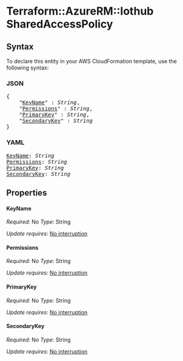 # Terraform::AzureRM::Iothub SharedAccessPolicy

## Syntax

To declare this entity in your AWS CloudFormation template, use the following syntax:

### JSON

<pre>
{
    "<a href="#keyname" title="KeyName">KeyName</a>" : <i>String</i>,
    "<a href="#permissions" title="Permissions">Permissions</a>" : <i>String</i>,
    "<a href="#primarykey" title="PrimaryKey">PrimaryKey</a>" : <i>String</i>,
    "<a href="#secondarykey" title="SecondaryKey">SecondaryKey</a>" : <i>String</i>
}
</pre>

### YAML

<pre>
<a href="#keyname" title="KeyName">KeyName</a>: <i>String</i>
<a href="#permissions" title="Permissions">Permissions</a>: <i>String</i>
<a href="#primarykey" title="PrimaryKey">PrimaryKey</a>: <i>String</i>
<a href="#secondarykey" title="SecondaryKey">SecondaryKey</a>: <i>String</i>
</pre>

## Properties

#### KeyName

_Required_: No
_Type_: String

_Update requires_: [No interruption](https://docs.aws.amazon.com/AWSCloudFormation/latest/UserGuide/using-cfn-updating-stacks-update-behaviors.html#update-no-interrupt)

#### Permissions

_Required_: No
_Type_: String

_Update requires_: [No interruption](https://docs.aws.amazon.com/AWSCloudFormation/latest/UserGuide/using-cfn-updating-stacks-update-behaviors.html#update-no-interrupt)

#### PrimaryKey

_Required_: No
_Type_: String

_Update requires_: [No interruption](https://docs.aws.amazon.com/AWSCloudFormation/latest/UserGuide/using-cfn-updating-stacks-update-behaviors.html#update-no-interrupt)

#### SecondaryKey

_Required_: No
_Type_: String

_Update requires_: [No interruption](https://docs.aws.amazon.com/AWSCloudFormation/latest/UserGuide/using-cfn-updating-stacks-update-behaviors.html#update-no-interrupt)

